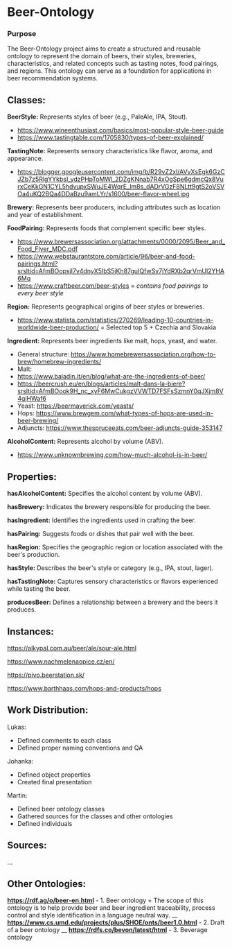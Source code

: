 # Beer-Ontology

### Purpose

The Beer-Ontology project aims to create a structured and reusable ontology to represent the domain of beers, their styles, breweries, characteristics, and related concepts such as tasting notes, food pairings, and regions. This ontology can serve as a foundation for applications in beer recommendation systems.

## Classes:

**BeerStyle:** Represents styles of beer (e.g., PaleAle, IPA, Stout).
- https://www.wineenthusiast.com/basics/most-popular-style-beer-guide
- https://www.tastingtable.com/1705830/types-of-beer-explained/

**TastingNote:** Represents sensory characteristics like flavor, aroma, and appearance.
- https://blogger.googleusercontent.com/img/b/R29vZ2xl/AVvXsEgk6GzCJZb7z5RlgYYkbsI_ydzPHpToMWl_2DZgKNnab7R4xOgSpe6gdmcQx8VurxCeKkGN1CYL5hdvupxSWuJE4WqrE_lm8s_dADrVGzF8NLtt9gtS2oVSVOa4uKQ2BQa4DDaBzu9amLYr/s1600/beer-flavor-wheel.jpg

**Brewery:** Represents beer producers, including attributes such as location and year of establishment.

**FoodPairing:** Represents foods that complement specific beer styles.
- https://www.brewersassociation.org/attachments/0000/2095/Beer_and_Food_Flyer_MDC.pdf
- https://www.webstaurantstore.com/article/96/beer-and-food-pairings.html?srsltid=AfmBOopsjI7v4dnyX5IbS5jKh87guIQfwSv7jYdRXb2qrVmUl2YHA6Mq
- https://www.craftbeer.com/beer-styles  =  *contains food pairings to every beer style*

**Region:** Represents geographical origins of beer styles or breweries.
- https://www.statista.com/statistics/270269/leading-10-countries-in-worldwide-beer-production/ = Selected top 5 + Czechia and Slovakia

**Ingredient:** Represents beer ingredients like malt, hops, yeast, and water. 
- General structure: https://www.homebrewersassociation.org/how-to-brew/homebrew-ingredients/
- Malt:
- https://www.baladin.it/en/blog/what-are-the-ingredients-of-beer/
- https://beercrush.eu/en/blogs/articles/malt-dans-la-biere?srsltid=AfmBOook9H_nc_xyF6MwCukgzVVWTD7FSFsSzmnY0qJXjm8V4gjHWaf6
- Yeast: https://beermaverick.com/yeasts/
- Hops: https://www.brewgem.com/what-types-of-hops-are-used-in-beer-brewing/
- Adjuncts: https://www.thespruceeats.com/beer-adjuncts-guide-353147

**AlcoholContent:** Represents alcohol by volume (ABV).
- https://www.unknownbrewing.com/how-much-alcohol-is-in-beer/


## Properties:

**hasAlcoholContent:** Specifies the alcohol content by volume (ABV).

**hasBrewery:** Indicates the brewery responsible for producing the beer.

**hasIngredient:** Identifies the ingredients used in crafting the beer.

**hasPairing:** Suggests foods or dishes that pair well with the beer.

**hasRegion:** Specifies the geographic region or location associated with the beer's production.

**hasStyle:** Describes the beer's style or category (e.g., IPA, stout, lager).

**hasTastingNote:** Captures sensory characteristics or flavors experienced while tasting the beer.

**producesBeer:** Defines a relationship between a brewery and the beers it produces.


## Instances:
https://alkypal.com.au/beer/ale/sour-ale.html

https://www.nachmelenaopice.cz/en/

https://pivo.beerstation.sk/

https://www.barthhaas.com/hops-and-products/hops


## Work Distribution:
Lukas:
- Defined comments to each class
- Defined proper naming conventions and QA

Johanka:
- Defined object properties
- Created final presentation

Martin:
- Defined beer ontology classes
- Gathered sources for the classes and other ontologies
- Defined individuals

## Sources:
...

## Other Ontologies:
**https://rdf.ag/o/beer-en.html** - 1. Beer ontology = The scope of this ontology is to help provide beer and beer ingredient traceability, process control and style identification in a language neutral way. __
**https://www.cs.umd.edu/projects/plus/SHOE/onts/beer1.0.html** - 2. Draft of a beer ontology __
**https://rdfs.co/bevon/latest/html** - 3. Beverage ontology
